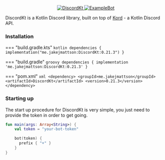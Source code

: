 <p align="center">
  <a href="https://github.com/DiscordKt/DiscordKt">
    <img alt="DiscordKt" src="https://img.shields.io/badge/DiscordKt-00bfff?style=flat-square">
  </a>

  <a href="https://github.com/DiscordKt/ExampleBot">
    <img alt="ExampleBot" src="https://img.shields.io/badge/Example%20Bot-00bfff?style=flat-square">
  </a>
</p>

DiscordKt is a Kotlin Discord library, built on top of [Kord](https://github.com/kordlib/kord) - a Kotlin Discord API.

### Installation

=== "build.gradle.kts"
    ```kotlin
    dependencies {
        implementation("me.jakejmattson:DiscordKt:0.21.3")
    }
    ```

=== "build.gradle"
    ```groovy
    dependencies {
        implementation 'me.jakejmattson:DiscordKt:0.21.3'
    }
    ```

=== "pom.xml"
    ```xml
    <dependency>
        <groupId>me.jakejmattson</groupId>
        <artifactId>DiscordKt</artifactId>
        <version>0.21.3</version>
    </dependency>
    ```

### Starting up
The start up procedure for DiscordKt is very simple, you just need to provide the token in order to get going.

```kotlin
fun main(args: Array<String>) {
    val token = "your-bot-token"

    bot(token) {
      prefix { "+" }
    }
}
```
